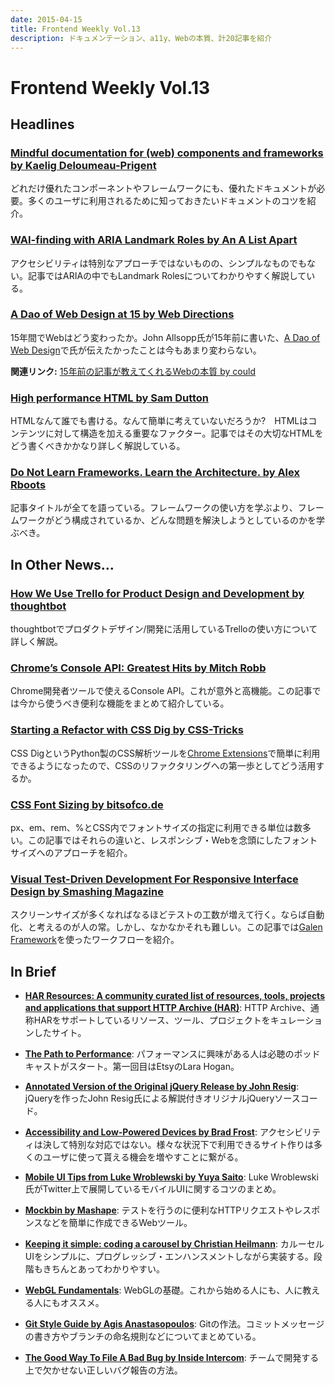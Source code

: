 ```yaml
---
date: 2015-04-15
title: Frontend Weekly Vol.13
description: ドキュメンテーション、a11y、Webの本質、計20記事を紹介
---
```


# Frontend Weekly Vol.13

## Headlines

### [Mindful documentation for (web) components and frameworks by Kaelig Deloumeau-Prigent](https://medium.com/@kaelig/mindful-documentation-for-web-components-and-frameworks-87668b116912)

どれだけ優れたコンポーネントやフレームワークにも、優れたドキュメントが必要。多くのユーザに利用されるために知っておきたいドキュメントのコツを紹介。

### [WAI-finding with ARIA Landmark Roles by An A List Apart](http://alistapart.com/column/wai-finding-with-aria-landmark-roles/)

アクセシビリティは特別なアプローチではないものの、シンプルなものでもない。記事ではARIAの中でもLandmark Rolesについてわかりやすく解説している。

### [A Dao of Web Design at 15 by Web Directions](http://www.webdirections.org/blog/a-dao-of-web-design-at-15/)

15年間でWebはどう変わったか。John Allsopp氏が15年前に書いた、[A Dao of Web Design](http://alistapart.com/article/dao)で氏が伝えたかったことは今もあまり変わらない。

**関連リンク:** [15年前の記事が教えてくれるWebの本質 by could](http://www.yasuhisa.com/could/article/15years-of-dao/)

### [High performance HTML by Sam Dutton](https://samdutton.wordpress.com/2015/04/02/high-performance-html/)

HTMLなんて誰でも書ける。なんて簡単に考えていないだろうか?　HTMLはコンテンツに対して構造を加える重要なファクター。記事ではその大切なHTMLをどう書くべきかかなり詳しく解説している。

### [Do Not Learn Frameworks. Learn the Architecture. by Alex Rboots](http://kukuruku.co/hub/programming/do-not-learn-frameworks-learn-the-architecture)

記事タイトルが全てを語っている。フレームワークの使い方を学ぶより、フレームワークがどう構成されているか、どんな問題を解決しようとしているのかを学ぶべき。

## In Other News…

### [How We Use Trello for Product Design and Development by thoughtbot](https://robots.thoughtbot.com/how-we-use-trello-for-product-development)

thoughtbotでプロダクトデザイン/開発に活用しているTrelloの使い方について詳しく解説。

### [Chrome’s Console API: Greatest Hits by Mitch Robb](http://www.mitchrobb.com/chromes-console-api-greatest-hits/)

Chrome開発者ツールで使えるConsole API。これが意外と高機能。この記事では今から使うべき便利な機能をまとめて紹介している。

### [Starting a Refactor with CSS Dig by CSS-Tricks](https://css-tricks.com/starting-a-refactor-with-css-dig/)

CSS DigというPython製のCSS解析ツールを[Chrome Extensions](https://chrome.google.com/webstore/detail/css-dig/lpnhmlhomomelfkcjnkcacofhmggjmco?hl=en)で簡単に利用できるようになったので、CSSのリファクタリングへの第一歩としてどう活用するか。

### [CSS Font Sizing by bitsofco.de](http://bitsofco.de/2015/css-font-sizing/)

px、em、rem、%とCSS内でフォントサイズの指定に利用できる単位は数多い。この記事ではそれらの違いと、レスポンシブ・Webを念頭にしたフォントサイズへのアプローチを紹介。

### [Visual Test-Driven Development For Responsive Interface Design by Smashing Magazine](http://www.smashingmagazine.com/2015/04/07/visual-test-driven-development-responsive-interface-design/)

スクリーンサイズが多くなればなるほどテストの工数が増えて行く。ならば自動化、と考えるのが人の常。しかし、なかなかそれも難しい。この記事では[Galen Framework](http://galenframework.com/)を使ったワークフローを紹介。

## In Brief

- [**HAR Resources: A community curated list of resources, tools, projects and applications that support HTTP Archive (HAR)**](http://ahmadnassri.github.io/har-resources/): HTTP Archive、通称HARをサポートしているリソース、ツール、プロジェクトをキュレーションしたサイト。

- [**The Path to Performance**](http://pathtoperf.com/): パフォーマンスに興味がある人は必聴のポッドキャストがスタート。第一回目はEtsyのLara Hogan。

- [**Annotated Version of the Original jQuery Release by John Resig**](http://ejohn.org/blog/annotated-version-of-the-original-jquery-release/): jQueryを作ったJohn Resig氏による解説付きオリジナルjQueryソースコード。

- [**Accessibility and Low-Powered Devices by Brad Frost**](http://bradfrost.com/blog/post/accessibility-and-low-powered-devices/): アクセシビリティは決して特別な対応ではない。様々な状況下で利用できるサイト作りは多くのユーザに使って貰える機会を増やすことに繋がる。

- [**Mobile UI Tips from Luke Wroblewski by Yuya Saito**](https://storify.com/cssradar/lukew-tips-for-mobile-ui): Luke Wroblewski氏がTwitter上で展開しているモバイルUIに関するコツのまとめ。

- [**Mockbin by Mashape**](http://mockbin.com/): テストを行うのに便利なHTTPリクエストやレスポンスなどを簡単に作成できるWebツール。

- [**Keeping it simple: coding a carousel by Christian Heilmann**](http://christianheilmann.com/2015/04/08/keeping-it-simple-coding-a-carousel/): カルーセルUIをシンプルに、プログレッシブ・エンハンスメントしながら実装する。段階もきちんとあってわかりやすい。

- [**WebGL Fundamentals**](http://webglfundamentals.org/): WebGLの基礎。これから始める人にも、人に教える人にもオススメ。

- [**Git Style Guide by Agis Anastasopoulos**](https://github.com/agis-/git-style-guide): Gitの作法。コミットメッセージの書き方やブランチの命名規則などについてまとめている。

- [**The Good Way To File A Bad Bug by Inside Intercom**](http://blog.intercom.io/the-good-way-to-file-a-bad-bug/): チームで開発する上で欠かせない正しいバグ報告の方法。
